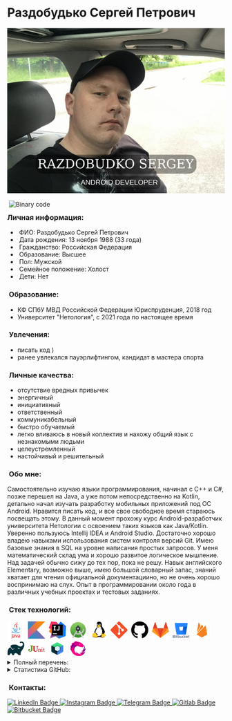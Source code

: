 # Раздобудько Сергей Петрович

![Banner](https://github.com/mcmouse88/mcmouse88/blob/main/photo/photo.png)

<img alt="Binary code" src="https://github.com/mcmouse88/mcmouse88/blob/main/anim/stock-footage-hexadecimal-big-data-digital-code-running-through-black-and-blue-mainframe-in-a-futuristic.gif" width='500' align="right"/>

### &nbsp;Личная информация:

* &nbsp;ФИО: Раздобудько Сергей Петрович
* &nbsp;Дата рождения: 13 ноября 1988 (33 года)
* &nbsp;Гражданство: Российская Федерация
* &nbsp;Образование: Высшее
* &nbsp;Пол: Мужской
* &nbsp;Семейное положение: Холост
* &nbsp;Дети: Нет

### &nbsp;Образование:
* КФ СПбУ МВД Российской Федерации Юриспруденция, 2018 год
* Университет "Нетология", с 2021 года по настоящее время

### &nbsp;Увлечения:
* писать код )
* ранее увлекался пауэрлифтингом, кандидат в мастера спорта

### &nbsp;Личные качества:
* отсутствие вредных привычек
* энергичный
* инициативный
* ответственный
* коммуникабельный
* быстро обучаемый
* легко вливаюсь в новый коллектив и нахожу общий язык с незнакомыми людьми
* целеустремленный
* настойчивый и решительный

### &nbsp;Обо мне:
Самостоятельно изучаю языки программирования, начинал с C++ и C#, позже перешел на Java, а уже потом непосредственно на Kotlin, детально начал изучать разработку мобильных приложений под ОС Android. Нравится писать код, и все свое свободное время стараюсь посвещать этому. В данный момент прохожу курс Android-разработчик университета Нетологии с освоением таких языков как Java/Kotlin. Уверенно пользуюсь Intellij IDEA и Android Studio. Достаточно хорошо владею навыками использования систем контроля версий Git. Имею базовые знания в SQL на уровне написания простых запросов. У меня математический склад ума и хорошо развитое логическое мышление. Над задачей обычно сижу до тех пор, пока не решу. Навык английского Elementary, возможно выше, имею большой словарный запас, знаний хватает для чтения официальной документациино, но не очень хорошо воспринимаю на слух. Опыт в программировании около года в различных учебных проектах и тестовых заданиях.

### &nbsp;Стек технологий:

<div>
  <img src="https://github.com/mcmouse88/mcmouse88/blob/main/logo/java.svg" title="Java" alt="Java" width="40" height="40"/>&nbsp;
  <img src="https://github.com/mcmouse88/mcmouse88/blob/main/logo/kotlin.svg" title="Kotlin" alt="Kotlin" width="40" height="40"/>&nbsp;
  <img src="https://github.com/mcmouse88/mcmouse88/blob/main/logo/intellij_idea.png" title="Intellij Idea" alt="Intellij Idea" width="40" height="40"/>&nbsp;
  <img src="https://github.com/mcmouse88/mcmouse88/blob/main/logo/android_studio.png" title="Android Studio" alt="Android Studio" width="40" height="40"/>&nbsp;
  <img src="https://github.com/mcmouse88/mcmouse88/blob/main/logo/linux.svg" title="Linux" alt="Linux" width="40" height="40"/>&nbsp;
  <img src="https://github.com/mcmouse88/mcmouse88/blob/main/logo/git.svg" title="Git" alt="Git " width="40" height="40"/>&nbsp;
  <img src="https://github.com/mcmouse88/mcmouse88/blob/main/logo/github.png"  title="GitHub" alt="GitHub" width="40" height="40"/>&nbsp;
  <img src="https://github.com/mcmouse88/mcmouse88/blob/main/logo/gitlab.svg" title="GitLab" alt="GitLab" width="40" height="40"/>&nbsp;
  <img src="https://github.com/mcmouse88/mcmouse88/blob/main/logo/bitbucket.svg" title="Bitbucket" alt="Bitbucket" width="40" height="40"/>&nbsp;
  <img src="https://github.com/mcmouse88/mcmouse88/blob/main/logo/firebase.svg" title="Firebase" alt="Firebase" width="40" height="40"/>&nbsp;
  <img src="https://github.com/mcmouse88/mcmouse88/blob/main/logo/gradle.svg" title="Gradle"  alt="Gradle" width="40" height="40"/>&nbsp;
  <img src="https://github.com/mcmouse88/mcmouse88/blob/main/logo/junit4.png" title="JUnit"  alt="JUnit" width="40" height="40"/>&nbsp;
  <img src="https://github.com/mcmouse88/mcmouse88/blob/main/logo/jetpack-compose.png" title="Jetpack Compose" alt="Jetpack Compose" width="40" height="40"/>&nbsp;
  <img src="https://github.com/mcmouse88/mcmouse88/blob/main/logo/rxjava.png" title="RXJava" alt="RXJava" width="40" height="40"/>&nbsp;
</div>

<details>
  <summary>Полный перечень:</summary>
 
* Java
* Kotlin
* Linux
* Android Studio
* Intellij Idea
* Git
* GitHub
* GitLab
* BitBucket
* Gradle
* JUnit4
* Retrofit
* Hilt
* FireBase
* Sql
* Jetpack Navigation
* JetPack Compose
* MVVM
* Coroutines
* RXJava
* Retrofit
* Room
</details>

<details>
<summary>Статистика GitHub:</summary>
<p align="left">
<a href="https://github.com/mcmouse88">
  <img height="180em" src="https://github-readme-stats-eight-theta.vercel.app/api?username=mcmouse88&show_icons=true&theme=algolia&include_all_commits=true&count_private=true"/>
  </a>
</p>
<p align="left">
<a href="https://github.com/mcmouse88">
  <img height="180em" src="http://github-readme-streak-stats.herokuapp.com?user=mcmouse88&theme=algolia"/>
  </a>
</p>
<p align="left">
<a href="https://github.com/mcmouse88">
<img height="180em" src="https://github-readme-stats-eight-theta.vercel.app/api/top-langs/?username=mcmouse88&layout=compact&langs_count=8&theme=algolia"/>
</a>
</p>
</details>

### &nbsp;Контакты:

<div id="badges">
  <a href="https://www.linkedin.com/in/sergey-razdobudko-074b06237">
    <img src="https://img.shields.io/badge/LinkedIn-blue?style=for-the-badge&logo=linkedin&logoColor=white" alt="LinkedIn Badge"/>
  </a>
  <a href="https://www.instagram.com/sergei_razdobudko">
    <img src="https://img.shields.io/badge/Instagram-purple?style=for-the-badge&logo=instagram&logoColor=white" alt="Instagram Badge"/>
  </a>
  <a href="https://t.me/T4e_S1nner">
    <img src="https://img.shields.io/badge/Telegram-blue?style=for-the-badge&logo=telegram&logoColor=white" alt="Telegram Badge"/>
  </a>
  <a href="https://gitlab.com/mcmouse88">
    <img src="https://img.shields.io/badge/Gitlab-ffae00?style=for-the-badge&logo=gitlab&logoColor=orange" alt="Gitlab Badge"/>
  </a>
  <a href="https://bitbucket.org/mcmouse88/">
    <img src="https://img.shields.io/badge/Bitbucket-blue?style=for-the-badge&logo=bitbucket&logoColor=00ddff" alt="Bitbucket Badge"/>
  </a>
</div>
